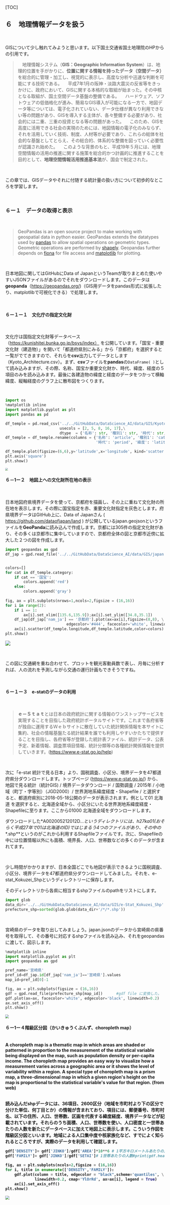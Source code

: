 [TOC]

## ６　地理情報データを扱う

<br>

GISについて少し触れてみようと思います。以下国土交通省国土地理院のHPからの引用です。

>　地理情報システム（**GIS：Geographic Information System**）は、地理的位置を手がかりに、**位置に関する情報を持ったデータ（空間データ）** を総合的に管理・加工し、視覚的に表示し、高度な分析や迅速な判断を可能にする技術である。
>　平成7年1月の阪神・淡路大震災の反省等をきっかけに、政府において、GISに関する本格的な取組が始まった。その中核となる取組が、国土空間データ基盤の整備である。
>　ハードウェア、ソフトウェアの低価格化が進み、簡易なGIS導入が可能になる一方で、地図データ等については、電子化されていない、データ仕様が異なり利用できない等の問題があり、GISを導入する主体が、各々整備する必要があり、社会的には二重、三重の投資となる等の問題があった。
>　このため、GISを高度に活用できる社会の実現のためには、地図情報の電子化のみならず、それを活用していく技術、制度、人材等が必要であり、これらの総体を社会的な基盤としてとらえ、その総合的、体系的な整備を図っていく必要性が認識され始めた。
>　このような背景のもと、平成19年５月には、地理空間情報の活用の推進に関する施策を総合的かつ計画的に推進することを目的として、**地理空間情報活用推進基本法**が、国会で制定された。

<br>

この章では、GISデータやそれに付随する統計量の扱い方について初歩的なところを学習します。

<br>

### ６ー１　データの取得と表示

<br>

> GeoPandas is an open source project to make working with geospatial data in python easier. GeoPandas extends the datatypes used by [pandas](http://pandas.pydata.org/) to allow spatial operations on geometric types. Geometric operations are performed by [shapely](https://shapely.readthedocs.io/). Geopandas further depends on [fiona](https://fiona.readthedocs.io/) for file access and [matplotlib](http://matplotlib.org/) for plotting.

<br>

日本地図に関してはGitHubにData of JapanというTeamが取りまとめた使いやすいJSONファイルがあるのでそれをダウンロードします。このデータは**geopanda**（https://geopandas.org/)（GIS用データをpandas形式に拡張したり、matplotlibで可視化できる）で処理します。

<br>

#### ６ー１ー１　文化庁の指定文化財

<br>

文化庁は国指定文化財等データベース（https://kunishitei.bunka.go.jp/bsys/index） を公開しています。「国宝・重要文化財（建造物）」を開いて「都道府県別にみる」から「京都府」を選択すると一覧がでてきますので、それらを**csv**出力してデータとします（Kyoto_Architecture.csv）。まず、**csv**ファイルを**pandas**の`DataFrame( )`として読み込みますが、その際、名称、国宝か重要文化財か、時代、緯度、経度の５項目のみを読み込みます。最後に各建造物の緯度と経度のデータをつかって横軸緯度、縦軸経度のグラフ上に散布図をつくります。

<br>

```python
import os
%matplotlib inline
import matplotlib.pyplot as plt
import pandas as pd

df_temple = pd.read_csv('../../GitHubData/DataScience_AI/data/GIS/Kyoto_Architecture.csv',\
                        usecols = [2, 5, 8, 16, 17],\
                        dtype  = {'名称': str, '種別1': str, '時代': str, '緯度': float, '経度': float})
df_temple = df_temple.rename(columns = {'名称': 'article', '種別1': 'category',\
                                        '時代': 'period', '緯度': 'latitude','経度': 'longitude'})

df_temple.plot(figsize=(6,6),y='latitude',x='longitude', kind='scatter', grid=True, legend=True)
plt.axis('square')
plt.show()
```

<img src="./img/nt_kyoto_s.png" style="zoom:50%;" />

<br>

#### ６－1ー２　地図上への文化財所在地の表示

<br>

日本地図府県境界データを使って、京都府を描画し、その上に重ねて文化財の所在地を表示します。その際に国宝指定を赤、重要文化財指定を灰色とします。府県境界データはGitHub上に、Data of Japanさん ( https://github.com/dataofjapan/land  )  が公開しているjapan.geojsonというファイルを**GeoPanda**に読み込んで作成します。京都には305件の指定文化財があり、その多くは京都市に集中していますので、京都府全体の図と京都市近傍に拡大した２つの図を作成します。

```python
import geopandas as gpd
df_jap = gpd.read_file('../../GitHubData/DataScience_AI/data/GIS/japan.geojson')


colors=[]
for cat in df_temple.category:
    if cat == '国宝':
        colors.append('red')
    else:
        colors.append('gray')
            
fig, ax = plt.subplots(nrows=1,ncols=2,figsize = (16,16)) 
for i in range(2):
    if i == 1:
        ax[i].set_xlim([135.6,135.9]);ax[i].set_ylim([34.8,35.1])
    df_jap[df_jap['nam_ja'] == '京都府'].plot(ax=ax[i],figsize=(8,8), \
                           edgecolor='#444', facecolor='white', linewidth = 0.5)
    ax[i].scatter(df_temple.longitude,df_temple.latitude,color=colors)
plt.show()
```

![](./img/nt_kyoto_on_map.png)

<br>

この図に交通網を重ね合わせて、プロットを観光客動員数で表し、月毎に分析すれば、人の流れを予測しながら交通の運行計画もできそうですね。

<br>



#### ６ー１ー３　e-statのデータの利用

<br>

> **ｅ－Ｓｔａｔ**とは日本の政府統計に関する情報のワンストップサービスを実現することを目指した政府統計ポータルサイトです。これまで各府省等が独自に運用するＷｅｂサイトに散在していた統計関係情報を本サイトに集約、社会の情報基盤たる統計結果を誰でも利用しやすいかたちで提供することを目指し、各府省等が登録した統計表ファイル、統計データ、公表予定、新着情報、調査票項目情報、統計分類等の各種統計関係情報を提供していきます。(https://www.e-stat.go.jp/help)

<br>

次に「e-stat 統計で見る日本」より、国税調査、小区分、境界データを47都道府県分ダウンロードします。トップページ (https://www.e-stat.go.jp/) から、 地図で見る統計（統計GIS) / 境界データダウンロード / 国勢調査 / 2015年 / 小地域（町丁・字等別）（JGD2000）/ 世界測地系緯度経度・Shapefile  / と選択すると、都道府県別に2018-05-18公開のデータが表示されます。例として01 北海道 を選択すると、北海道全域から、小区分にいたる世界測地系緯度経度・Shapefileに至ります。ここから01000 北海道全域をダウンロードします。

ダウンロードした*A002005212012D...*というディレクトリには、*h27ka01*(おそらく平成27年で01は北海道のID)ではじまるう4つのファイルがあり、その中の**.shp**というのがこれから利用するShapfileファイルです。次に、Shapefileの中には位置情報以外にも面積、境界長、人口、世帯数などの多くのデータが含まれてます。

<br>

少し時間がかかりますが、日本全国どこでも地図が表示できるように国税調査、小区分、境界データを47都道府県分ダウンロードしてみました。それを、e-stat_Kokuzei_Shpというディレクトリーに保存します。

そのディレクトリから各県に相当するshpファイルのpathをリストにします。

```　　python
import glob
data_dir='../../GitHubData/DataScience_AI/data/GIS/e-Stat_Kokuzei_Shp' #
prefecture_shp=sorted(glob.glob(data_dir+'/*/*.shp'))
```

<br>

宮崎県のデータを取り出してみましょう。japan.jsonのデータから宮崎県の県番号を取得して、その番号に対応するshpファイルを読み込み、それをgeopandasに渡して、図示します。

```python
%matplotlib inline
import matplotlib.pyplot as plt
import geopandas as gpd

pref_name='宮崎県'
pref_id=df_jap.id[df_jap['nam_ja']=='宮崎県'].values
map_id=pref_id[0]-1

fig, ax = plt.subplots(figsize = (16,16)) 
gdf = gpd.read_file(prefecture_shp[map_id])      #gdf file に変換した。
gdf.plot(ax=ax, facecolor='white', edgecolor='black', linewidth=0.2)
ax.set_axis_off()
plt.show()
```

<img src="./img/miyazaki.png" style="zoom:70%;" />



<b>

#### ６ー1ー４階級区分図（かいきゅうくぶんず、choropleth map）

<br>A choropleth map is a thematic map in which areas are shaded or patterned in proportion to the measurement of the statistical variable being displayed on the map, such as population density or per-capita income. The choropleth map provides an easy way to visualize how a measurement varies across a geographic area or it shows the level of variability within a region. A special type of choropleth map is a prism map, a three-dimensional map in which a given region's height on the map is proportional to the statistical variable's value for that region. (from web)

<br>読み込んだshpデータには、36項目、2600区分（地域を市町村より下の区分で分けた単位、何丁目とか）の情報が含まれており、項目には、郵便番号、市町村名、以下の住所、人口、世帯数、区画を代表する緯度経度、境界データなどが記載されています。それらのうち面積、人口、世帯数を使い、人口密度と一世帯あたりの人数を新たにデータベースに加えて地図上に表示します。こういう作図を階級区分図といいます。地域による人口集中度や核家族化など、すでによく知られるところですが、実際のデータを利用して確認します。

```python
gdf['DENSITY']= gdf['JINKO']/gdf['AREA']*10**6 # 1平方キロメートルあたりの人口
gdf['FAMILY']= gdf['JINKO']/gdf['SETAI']# 1世帯あたりの人数#print(gdf.head())
 
fig, ax = plt.subplots(ncols=2,figsize = (16,16))
for i, title in enumerate(['DENSITY','FAMILY']):
    gdf.plot(column = title, edgecolor = "black",scheme='quantiles', \
             linewidth=0.2, cmap='YlOrRd', ax=ax[i], legend = True)
    ax[i].set_axis_off()
plt.show()
```

<img src="./img/choropleth.png" style="zoom:80%;" />

<br>



